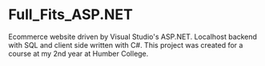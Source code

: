 # Full_Fits_ASP.NET
Ecommerce website driven by Visual Studio's ASP.NET. Localhost backend with SQL and client side written with C#. This project was created for a course at my 2nd year at Humber College.
